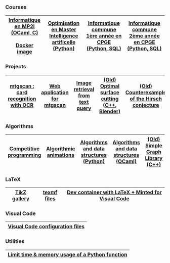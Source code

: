 ### Courses

| [Informatique en MP2I (OCaml, C)](https://github.com/mp2i-fsm/mp2i-2021) <br><br> [Docker image](https://github.com/fortierq/mp2i-jupyter-docker) | [Optimisation en Master Intelligence artificelle (Python)](https://github.com/fortierq/oc-m1-2021) | [Informatique commune 1ère année en CPGE (Python, SQL)](https://github.com/fortierq/itc1) | [Informatique commune 2ème année en CPGE (Python, SQL)](https://github.com/fortierq/ipt2) |
|---|---|---|---|

### Projects

| [mtgscan : card recognition with OCR ](https://github.com/fortierq/mtgscan) | [Web application for mtgscan](https://github.com/fortierq/mtgscan-app) | [Image retrieval from text query](https://github.com/fortierq/image-retrieval) |  [(Old) Optimal surface cutting (C++, Blender)](https://github.com/fortierq/OC3D) | [(Old) Counterexample of the Hirsch conjecture](https://github.com/fortierq/Prismatoid)
|---|---|---|---|---|

### Algorithms
| [Competitive programming](https://github.com/fortierq/competitions) | [Algorithmic animations](https://github.com/fortierq/animations) | [Algorithms and data structures (Python)](https://github.com/fortierq/algorithms) | [Algorithms and data structures (OCaml)](https://github.com/fortierq/OCamlLibrary) | [(Old) Simple Graph Library (C++)](https://github.com/fortierq/SGL) |
|---|---|---|---|---|

### LaTeX

| [TikZ gallery](https://github.com/fortierq/tikz) | [texmf files](https://github.com/fortierq/texmf) | [Dev container with LaTeX + Minted for Visual Code](https://github.com/fortierq/devcontainer-latex) |
|---|---|---|

### Visual Code

| [Visual Code configuration files](https://github.com/fortierq/vscode-config) |
|---|

### Utilities
| [Limit time & memory usage of a Python function](https://github.com/fortierq/flimit)|
|---|
